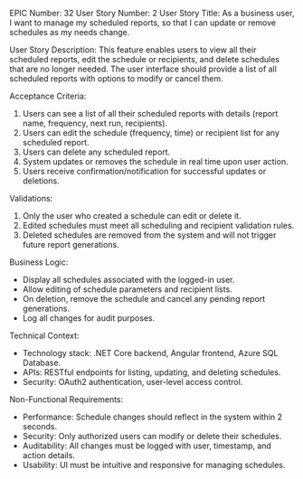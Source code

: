 EPIC Number: 32
User Story Number: 2
User Story Title: As a business user, I want to manage my scheduled reports, so that I can update or remove schedules as my needs change.

User Story Description: This feature enables users to view all their scheduled reports, edit the schedule or recipients, and delete schedules that are no longer needed. The user interface should provide a list of all scheduled reports with options to modify or cancel them.

Acceptance Criteria:
1. Users can see a list of all their scheduled reports with details (report name, frequency, next run, recipients).
2. Users can edit the schedule (frequency, time) or recipient list for any scheduled report.
3. Users can delete any scheduled report.
4. System updates or removes the schedule in real time upon user action.
5. Users receive confirmation/notification for successful updates or deletions.

Validations:
1. Only the user who created a schedule can edit or delete it.
2. Edited schedules must meet all scheduling and recipient validation rules.
3. Deleted schedules are removed from the system and will not trigger future report generations.

Business Logic:
- Display all schedules associated with the logged-in user.
- Allow editing of schedule parameters and recipient lists.
- On deletion, remove the schedule and cancel any pending report generations.
- Log all changes for audit purposes.

Technical Context:
- Technology stack: .NET Core backend, Angular frontend, Azure SQL Database.
- APIs: RESTful endpoints for listing, updating, and deleting schedules.
- Security: OAuth2 authentication, user-level access control.

Non-Functional Requirements:
- Performance: Schedule changes should reflect in the system within 2 seconds.
- Security: Only authorized users can modify or delete their schedules.
- Auditability: All changes must be logged with user, timestamp, and action details.
- Usability: UI must be intuitive and responsive for managing schedules.
